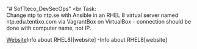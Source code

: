 "# SofTteco_DevSecOps" 
<br
Task: <br>
 Change ntp to ntp.se with Ansible in an RHEL 8 virtual server named ntp.edu.tentixo.com via VagrantBox on VirtualBox - connection should be done with computer name, not IP.<br>
 
 [Website](https://img.shields.io/website?label=TheF1nansist.com&style=for-the-badge&url=https%3A%2F%2Fcodestackr.com)Info about RHEL8][website]
 -<a src = "https://www.linuxadictos.com/ru/rhel8.html">Info about RHEL8</a>[website]
